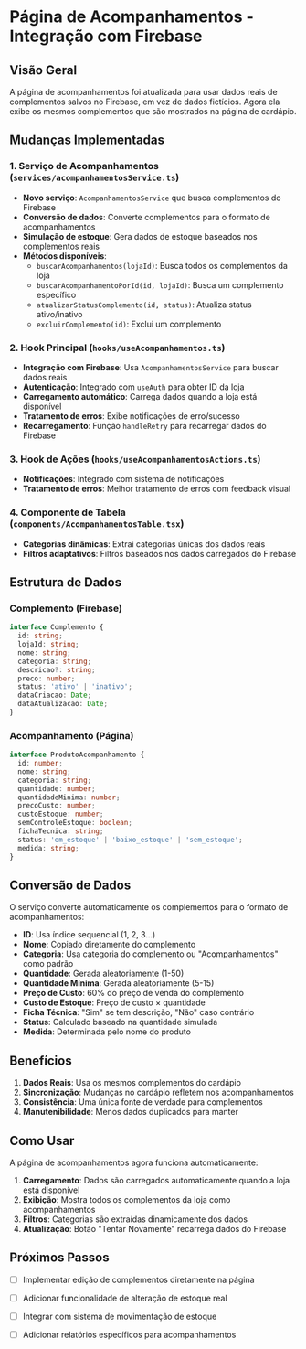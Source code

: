 # Página de Acompanhamentos - Integração com Firebase

## Visão Geral

A página de acompanhamentos foi atualizada para usar dados reais de complementos salvos no Firebase, em vez de dados fictícios. Agora ela exibe os mesmos complementos que são mostrados na página de cardápio.

## Mudanças Implementadas

### 1. Serviço de Acompanhamentos (`services/acompanhamentosService.ts`)

- **Novo serviço**: `AcompanhamentosService` que busca complementos do Firebase
- **Conversão de dados**: Converte complementos para o formato de acompanhamentos
- **Simulação de estoque**: Gera dados de estoque baseados nos complementos reais
- **Métodos disponíveis**:
  - `buscarAcompanhamentos(lojaId)`: Busca todos os complementos da loja
  - `buscarAcompanhamentoPorId(id, lojaId)`: Busca um complemento específico
  - `atualizarStatusComplemento(id, status)`: Atualiza status ativo/inativo
  - `excluirComplemento(id)`: Exclui um complemento

### 2. Hook Principal (`hooks/useAcompanhamentos.ts`)

- **Integração com Firebase**: Usa `AcompanhamentosService` para buscar dados reais
- **Autenticação**: Integrado com `useAuth` para obter ID da loja
- **Carregamento automático**: Carrega dados quando a loja está disponível
- **Tratamento de erros**: Exibe notificações de erro/sucesso
- **Recarregamento**: Função `handleRetry` para recarregar dados do Firebase

### 3. Hook de Ações (`hooks/useAcompanhamentosActions.ts`)

- **Notificações**: Integrado com sistema de notificações
- **Tratamento de erros**: Melhor tratamento de erros com feedback visual

### 4. Componente de Tabela (`components/AcompanhamentosTable.tsx`)

- **Categorias dinâmicas**: Extrai categorias únicas dos dados reais
- **Filtros adaptativos**: Filtros baseados nos dados carregados do Firebase

## Estrutura de Dados

### Complemento (Firebase)
```typescript
interface Complemento {
  id: string;
  lojaId: string;
  nome: string;
  categoria: string;
  descricao?: string;
  preco: number;
  status: 'ativo' | 'inativo';
  dataCriacao: Date;
  dataAtualizacao: Date;
}
```

### Acompanhamento (Página)
```typescript
interface ProdutoAcompanhamento {
  id: number;
  nome: string;
  categoria: string;
  quantidade: number;
  quantidadeMinima: number;
  precoCusto: number;
  custoEstoque: number;
  semControleEstoque: boolean;
  fichaTecnica: string;
  status: 'em_estoque' | 'baixo_estoque' | 'sem_estoque';
  medida: string;
}
```

## Conversão de Dados

O serviço converte automaticamente os complementos para o formato de acompanhamentos:

- **ID**: Usa índice sequencial (1, 2, 3...)
- **Nome**: Copiado diretamente do complemento
- **Categoria**: Usa categoria do complemento ou "Acompanhamentos" como padrão
- **Quantidade**: Gerada aleatoriamente (1-50)
- **Quantidade Mínima**: Gerada aleatoriamente (5-15)
- **Preço de Custo**: 60% do preço de venda do complemento
- **Custo de Estoque**: Preço de custo × quantidade
- **Ficha Técnica**: "Sim" se tem descrição, "Não" caso contrário
- **Status**: Calculado baseado na quantidade simulada
- **Medida**: Determinada pelo nome do produto

## Benefícios

1. **Dados Reais**: Usa os mesmos complementos do cardápio
2. **Sincronização**: Mudanças no cardápio refletem nos acompanhamentos
3. **Consistência**: Uma única fonte de verdade para complementos
4. **Manutenibilidade**: Menos dados duplicados para manter

## Como Usar

A página de acompanhamentos agora funciona automaticamente:

1. **Carregamento**: Dados são carregados automaticamente quando a loja está disponível
2. **Exibição**: Mostra todos os complementos da loja como acompanhamentos
3. **Filtros**: Categorias são extraídas dinamicamente dos dados
4. **Atualização**: Botão "Tentar Novamente" recarrega dados do Firebase

## Próximos Passos

- [ ] Implementar edição de complementos diretamente na página
- [ ] Adicionar funcionalidade de alteração de estoque real
- [ ] Integrar com sistema de movimentação de estoque
- [ ] Adicionar relatórios específicos para acompanhamentos


